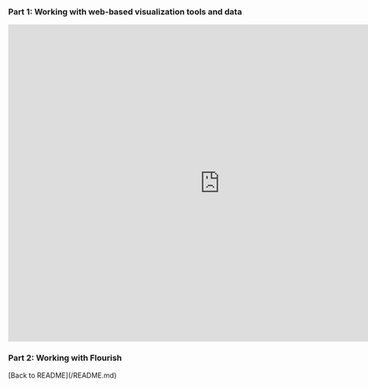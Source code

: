 <h3>Part 1: Working with web-based visualization tools and data</h3>
<iframe src="https://data.oecd.org/chart/6XKd" width="860" height="645" style="border: 0" mozallowfullscreen="true" webkitallowfullscreen="true" allowfullscreen="true"><a href="https://data.oecd.org/chart/6XKd" target="_blank">OECD Chart: General government debt, Total, % of GDP, Annual, 2021</a></iframe>
<h3>Part 2: Working with Flourish</h3>
<div class="flourish-embed flourish-chart" data-src="visualisation/12550668"><script src="https://public.flourish.studio/resources/embed.js"></script></div>
[Back to README](/README.md)
